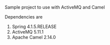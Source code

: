 Sample project to use with ActiveMQ and Camel

Dependencies are
1. Spring 4.1.5.RELEASE
1. ActiveMQ 5.11.1
1. Apache Camel 2.14.0
